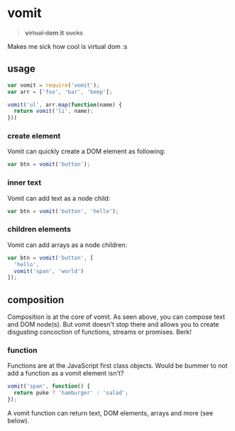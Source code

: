 # vomit
 > **v**~~irtual d~~**om it** ~~sucks~~

Makes me sick how cool is virtual dom :s

## usage

```js
var vomit = require('vomit');
var arr = ['foo', 'bar', 'beep'];

vomit('ul', arr.map(function(name) {
  return vomit('li', name);
}))
```

### create element

Vomit can quickly create a DOM element as following:

```js
var btn = vomit('button');
```

### inner text

Vomit can add text as a node child:

```js
var btn = vomit('button', 'hello');
```

### children elements

Vomit can add arrays as a node children:

```js
var btn = vomit('button', [
  'hello',
  vomit('span', 'world')
]);
```

## composition

Composition is at the core of vomit. As seen above, you can compose text and DOM node(s). But vomit
doesn't stop there and allows you to create disgusting concoction of functions, streams or promises. Berk!

### function

Functions are at the JavaScript first class objects. Would be bummer to not add a function as a
vomit element isn't?

```js
vomit('span', function() {
  return puke ? 'hamburger' : 'salad';
});
```
A vomit function can return text, DOM elements, arrays and more (see below).

<!-- ### stream

Stream allows vomit to asynchronously build

```js
vomit('div', [
  'header',
  vomit('main', ajax),
  'footer'
]);
``` -->
